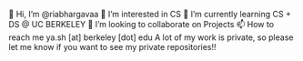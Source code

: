 👋 Hi, I’m @riabhargavaa
👀 I’m interested in CS
🌱 I’m currently learning CS + DS @ UC BERKELEY
💞️ I’m looking to collaborate on Projects
📫 How to reach me ya.sh [at] berkeley [dot] edu
A lot of my work is private, so please let me know if you want to see my private repositories!!

<!--
**riabhargavaa/riabhargavaa** is a ✨ _special_ ✨ repository because its `README.md` (this file) appears on your GitHub profile.

Here are some ideas to get you started:

- 🔭 I’m currently working on ...
- 🌱 I’m currently learning ...
- 👯 I’m looking to collaborate on ...
- 🤔 I’m looking for help with ...
- 💬 Ask me about ...
- 📫 How to reach me: ...
- 😄 Pronouns: ...
- ⚡ Fun fact: ...
-->
